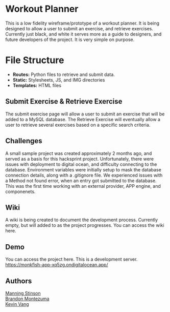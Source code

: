 # Workout Planner
This is a low fidelity wireframe/prototype of a workout planner.  It is being designed to allow a user to submit an exercise, and retrieve exercises. Currently just black, and white it serves more as a guide to designers, and future developers of the project.  It is very simple on purpose.  

# File Structure
- **Routes:** Python files to retrieve and submit data.
- **Static:** Stylesheets, JS, and IMG directories
- **Templates:** HTML files

## Submit Exercise & Retrieve Exercise
The submit exercise page will allow a user to submit an exercise that will be added to a MySQL database. The Retrieve Exercise will eventually allow a user to retrieve several exercises based on a specific search criteria.

## Challenges
A small sample project was created approximately 2 months ago, and served as a basis for this hacksprint project.  Unfortunately, there were issues with deployment to digital ocean, and difficulty connecting to the database. Environment variables were initially setup to mask the database connection details, along with a .gitignore file.  We experienced issues with a Method not found error, when an entry got submitted to the database.  This was the first time working with an external provider, APP engine, and componenets.  

## Wiki
A wiki is being created to document the development process.  Currently empty, but will added to as the project progresses.
You can access the wiki here. 

## Demo
You can access the project here.  This is a development server. 
https://monkfish-app-xq5zg.ondigitalocean.app/

## Authors
[Manning Stinson](https://github.com/manningstinson) <br>
[Brandon Montezuma](https://github.com/bmontezuma) <br>
[Kevin Vang](https://github.com/kvang2)
